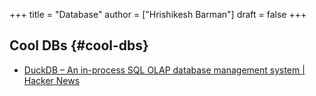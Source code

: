 +++
title = "Database"
author = ["Hrishikesh Barman"]
draft = false
+++

## Cool DBs {#cool-dbs}

-   [DuckDB – An in-process SQL OLAP database management system | Hacker News](https://news.ycombinator.com/item?id=34741195)
